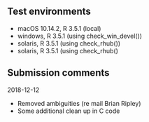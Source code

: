 ## Test environments

* macOS 10.14.2, R 3.5.1 (local)
* windows, R 3.5.1 (using check_win_devel())
* solaris, R 3.5.1 (using check_rhub())
* solaris, R 3.5.1 (using check_rhub()

## Submission comments

2018-12-12

* Removed ambiguities (re mail Brian Ripley) 
* Some additional clean up in C code

